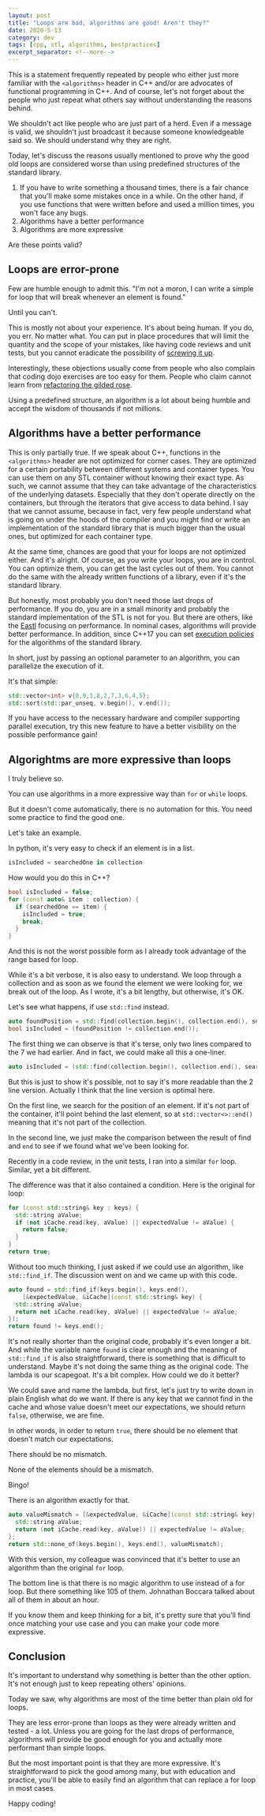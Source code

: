 ```yaml
---
layout: post
title: "Loops are bad, algorithms are good! Aren't they?"
date: 2020-5-13
category: dev
tags: [cpp, stl, algorithms, bestpractices]
excerpt_separator: <!--more-->
---
```

This is a statement frequently repeated by people who either just more familiar with the `<algorithms>` header in C++ and/or are advocates of functional programming in C++. And of course, let's not forget about the people who just repeat what others say without understanding the reasons behind.
<!--more-->

We shouldn't act like people who are just part of a herd. Even if a message is valid, we shouldn't just broadcast it because someone knowledgeable said so. We should understand why they are right.

Today, let's discuss the reasons usually mentioned to prove why the good old loops are considered worse than using predefined structures of the standard library.

1. If you have to write something a thousand times, there is a fair chance that you'll make some mistakes once in a while. On the other hand, if you use functions that were written before and used a million times, you won't face any bugs.
2. Algorithms have a better performance
3. Algorithms are more expressive

Are these points valid?

## Loops are error-prone

Few are humble enough to admit this. "I'm not a moron, I can write a simple for loop that will break whenever an element is found."

Until you can't. 

This is mostly not about your experience. It's about being human. If you do, you err. No matter what. You can put in place procedures that will limit the quantity and the scope of your mistakes, like having code reviews and unit tests, but you cannot eradicate the possibility of [screwing it up](http://sandordargo.com/blog/2020/02/26/what-to-do-when-screwed-up). 

Interestingly, these objections usually come from people who also complain that coding dojo exercises are too easy for them. People who claim cannot learn from [refactoring the gilded rose](http://sandordargo.com/blog/2018/08/08/gilded-rose-revisited).

Using a predefined structure, an algorithm is a lot about being humble and accept the wisdom of thousands if not millions.

## Algorithms have a better performance

This is only partially true. If we speak about C++, functions in the `<algorithms>` header are not optimized for corner cases. They are optimized for a certain portability between different systems and container types. You can use them on any STL container without knowing their exact type. As such, we cannot assume that they can take advantage of the characteristics of the underlying datasets. Especially that they don't operate directly on the containers, but through the iterators that give access to data behind. I say that we cannot assume, because in fact, very few people understand what is going on under the hoods of the compiler and you might find or write an implementation of the standard library that is much bigger than the usual ones, but optimized for each container type.

At the same time, chances are good that your for loops are not optimized either. And it's alright. Of course, as you write your loops, you are in control. You can optimize them, you can get the last cycles out of them. You cannot do the same with the already written functions of a library, even if it's the standard library. 

But honestly, most probably you don't need those last drops of performance. If you do, you are in a small minority and probably the standard implementation of the STL is not for you. But there are others, like the [Eastl](https://github.com/electronicarts/EASTL) focusing on performance.
In nominal cases, algorithms will provide better performance. In addition, since C++17 you can set [execution policies](https://en.cppreference.com/w/cpp/algorithm/execution_policy_tag_t) for the algorithms of the standard library.

In short, just by passing an optional parameter to an algorithm, you can parallelize the execution of it.

It's that simple:

```cpp
std::vector<int> v{0,9,1,8,2,7,3,6,4,5};
std::sort(std::par_unseq, v.begin(), v.end());
```

If you have access to the necessary hardware and compiler supporting parallel execution, try this new feature to have a better visibility on the possible performance gain!

## Algorightms are more expressive than loops

I truly believe so.

You can use algorithms in a more expressive way than `for` or `while` loops.

But it doesn't come automatically, there is no automation for this. You need some practice to find the good one.

Let's take an example.

In python, it's very easy to check if an element is in a list.

```python
isIncluded = searchedOne in collection
```

How would you do this in C++?

```cpp
bool isIncluded = false;
for (const auto& item : collection) {
  if (searchedOne == item) {
    isIncluded = true;
    break;
  }
}
```
And this is not the worst possible form as I already took advantage of the range based for loop.

While it's a bit verbose, it is also easy to understand. We loop through a collection and as soon as we found the element we were looking for, we break out of the loop. As I wrote, it's a bit lengthy, but otherwise, it's OK.

Let's see what happens, if use `std::find` instead.

```cpp
auto foundPosition = std::find(collection.begin(), collection.end(), searchedOne);
bool isIncluded = (foundPosition != collection.end());
```

The first thing we can observe is that it's terse, only two lines compared to the 7 we had earlier. And in fact, we could make all this a one-liner.

```cpp
auto isIncluded = (std::find(collection.begin(), collection.end(), searchedOne) != collection.end());
```

But this is just to show it's possible, not to say it's more readable than the 2 line version. Actually I think that the line version is optimal here.

On the first line, we search for the position of an element. If it's not part of the container, it'll point behind the last element, so at `std::vector<>::end()` meaning that it's not part of the collection.

In the second line, we just make the comparison between the result of find and `end` to see if we found what we've been looking for.

Recently in a code review, in the unit tests, I ran into a similar `for` loop. Similar, yet a bit different.

The difference was that it also contained a condition. Here is the original for loop:

```cpp
for (const std::string& key : keys) {
  std::string aValue;
  if (not iCache.read(key, aValue) || expectedValue != aValue) {
    return false;
  }
}
return true;
```

Without too much thinking, I just asked if we could use an algorithm, like `std::find_if`. The discussion went on and we came up with this code.

```cpp
auto found = std::find_if(keys.begin(), keys.end(),
    [&expectedValue, &iCache](const std::string& key) {
  std::string aValue;
  return not iCache.read(key, aValue) || expectedValue != aValue;
});
return found != keys.end();
```

It's not really shorter than the original code, probably it's even longer a bit. And while the variable name `found` is clear enough and the meaning of `std::find_if` is also straightforward, there is something that is difficult to understand. Maybe it's not doing the same thing as the original code. The lambda is our scapegoat. It's a bit complex. How could we do it better?

We could save and name the lambda, but first, let's just try to write down in plain English what do we want. If there is any key that we cannot find in the cache and whose value doesn't meet our expectations, we should return `false`, otherwise, we are fine.

In other words, in order to return `true`, there should be no element that doesn't match our expectations.

There should be no mismatch.

None of the elements should be a mismatch.

Bingo!

There is an algorithm exactly for that.

```cpp
auto valueMismatch = [&expectedValue, &iCache](const std::string& key) {
  std::string aValue;
  return (not iCache.read(key, aValue)) || expectedValue != aValue;
};
return std::none_of(keys.begin(), keys.end(), valueMismatch);
```

With this version, my colleague was convinced that it's better to use an algorithm than the original `for` loop.

The bottom line is that there is no magic algorithm to use instead of a for loop. But there something like 105 of them. Johnathan Boccara talked about all of them in about an hour.

If you know them and keep thinking for a bit, it's pretty sure that you'll find once matching your use case and you can make your code more expressive.

## Conclusion

It's important to understand why something is better than the other option. It's not enough just to keep repeating others' opinions.

Today we saw, why algorithms are most of the time better than plain old for loops.

They are less error-prone than loops as they were already written and tested - a lot. Unless you are going for the last drops of performance, algorithms will provide be good enough for you and actually more performant than simple loops.

But the most important point is that they are more expressive. It's straightforward to pick the good among many, but with education and practice, you'll be able to easily find an algorithm that can replace a for loop in most cases.

Happy coding!